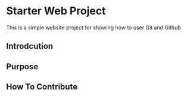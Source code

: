 # Starter Web Project
This is a simple website project for showing how to user Git and Github

## Introdcution

## Purpose

## How To Contribute